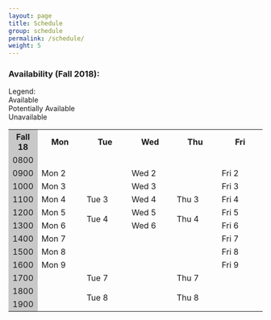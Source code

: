 ```yaml
---
layout: page
title: Schedule
group: schedule
permalink: /schedule/
weight: 5
---
```


### Availability (Fall 2018):

<div>
  <div class="legend">Legend: </div>
  <div class="legend"><div class="legendbox available"></div> Available</div>
  <div class="legend"><div class="legendbox potentially"></div> Potentially Available</div>
  <div class="legend"><div class="legendbox unavailable"></div> Unavailable</div>
</div>

<table class="classschedule">
  <colgroup>
    <col width="10%" style="background-color: #C8C8C8;"/>
    <col width="18%" />
    <col width="18%" />
    <col width="18%" />
    <col width="18%" />
    <col width="18%" />
  </colgroup>
  
  <tr class="header">
    <th>Fall 18</th>
    <th>Mon</th>
    <th>Tue</th>
    <th>Wed</th>
    <th>Thu</th>
    <th>Fri</th>
  </tr>
  
  <tr>
    <td rowspan = "2"> 0800 </td>
    <td rowspan = "2" class="unavailable"> <!-- Mon 1 --></td>
    <td rowspan = "3" class="unavailable"> <!-- Tue 1 --></td>
    <td rowspan = "2" class="unavailable"> <!-- Wed 1 --></td>
    <td rowspan = "3" class="unavailable"> <!-- Thu 1 --></td>
    <td rowspan = "2" class="unavailable"> <!-- Fri 1 --></td>
  </tr>
  
  <tr />
  
  <tr>
    <td rowspan = "2"> 0900 </td>
    <td rowspan = "2" class="maybe">Mon 2</td>
    <td rowspan = "2" class="maybe">Wed 2</td>
    <td rowspan = "2" class="maybe">Fri 2</td>
  </tr>
  
  <tr>
    <td rowspan = "3" class="unavail"> <!--Tue 2--> </td>
    <td rowspan = "3" class="unavail"> <!--Thu 2--> </td>
  </tr>
  
  <tr>
    <td rowspan = "2"> 1000 </td>
    <td rowspan = "2" class="avail">Mon 3</td>
    <td rowspan = "2" class="avail">Wed 3</td>
    <td rowspan = "2" class="avail">Fri 3</td>
  </tr>
  
  <tr />
  
  <tr>
    <td rowspan = "2"> 1100 </td>
    <td rowspan = "2" class="avail"> Mon 4</td>
    <td rowspan = "3" class="avail"> Tue 3</td>
    <td rowspan = "2" class="avail"> Wed 4</td>
    <td rowspan = "3" class="avail"> Thu 3</td>
    <td rowspan = "2" class="avail"> Fri 4</td>
  </tr>
  
  <tr />
  
  <tr>
    <td rowspan = "2"> 1200 </td>
    <td rowspan = "2" class="avail">Mon 5</td>
    <td rowspan = "2" class="avail">Wed 5</td>
    <td rowspan = "2" class="avail">Fri 5</td>    
  </tr>

  <tr>
    <td rowspan = "3" class="avail"> Tue 4 </td>
    <td rowspan = "3" class="avail"> Thu 4 </td>
  </tr>
  
  <tr>
    <td rowspan = "2"> 1300 </td>
    <td rowspan = "2" class="avail">Mon 6</td>
    <td rowspan = "2" class="avail">Wed 6</td>
    <td rowspan = "2" class="avail">Fri 6</td>
  </tr>
  
  <tr />
  
  <tr>
    <td rowspan = "2"> 1400 </td>
    <td rowspan = "2" class="maybe"> Mon 7</td>
    <td rowspan = "3" class="unavail"> <!--Tue 5--> </td>
    <td rowspan = "2" class="unavail"> <!-- Wed 7 --></td>
    <td rowspan = "3" class="unavail"> <!--Thu 5--> </td>
    <td rowspan = "2" class="maybe"> Fri 7</td>    
  </tr>
  
  <tr />
  
  <tr>
    <td rowspan = "2"> 1500 </td>
    <td rowspan = "2" class="maybe">Mon 8</td>
    <td rowspan = "2" class="unavail"><!-- Wed 8 --></td>
    <td rowspan = "2" class="maybe">Fri 8</td>    
  </tr>
  
  <tr>
    <td rowspan = "3" class="unavail"><!-- Tue 6 --></td>
    <td rowspan = "3" class="unavail"><!-- Thu 6 --></td>
  </tr>
  
  <tr>
    <td rowspan = "2"> 1600 </td>
    <td rowspan = "2" class="maybe">Mon 9</td>
    <td rowspan = "2" class="unavail"> <!--Wed 9--> </td>
    <td rowspan = "2" class="maybe">Fri 9</td>
  </tr>
  
  <tr />
  
  <tr>
    <td rowspan = "2"> 1700 </td>
    <td rowspan = "2" class="unavail"> <!--Mon 10--> </td>
    <td rowspan = "3" class="maybe"> Tue 7</td>
    <td rowspan = "2" class="unavail"> <!--Wed 10--> </td>
    <td rowspan = "3" class="maybe"> Thu 7</td>
    <td rowspan = "2" class="unavail"> <!--Fri 10--> </td> 
  </tr>
  
  <tr />
  
  <tr>
    <td rowspan = "2"> 1800 </td>
    <td rowspan = "2" class="unavail"> <!--Mon 11--> </td>
    <td rowspan = "2" class="unavail"> <!--Wed 11--> </td>
    <td rowspan = "2" class="unavail"> <!--Fri 11--> </td> 
  </tr>
  
  <tr>
    <td rowspan = "3" class="maybe">Tue 8</td>
    <td rowspan = "3" class="maybe">Thu 8</td>
  </tr>
  
  <tr>
    <td rowspan = "2"> 1900 </td>
    <td rowspan = "2" class="unavail"> <!--Mon 12--> </td>
    <td rowspan = "2" class="unavail"> <!--Wed 12--> </td>
    <td rowspan = "2" class="unavail"> <!--Fri 12--> </td> 
  </tr>
  
  <tr />
  
</table>